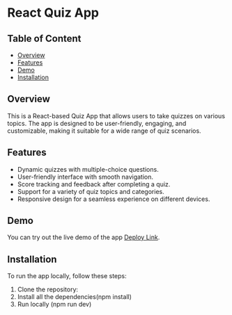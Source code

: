 # React Quiz App

## Table of Content
- [Overview](#overview)
- [Features](#features)
- [Demo](#demo)
- [Installation](#installation)
## Overview

This is a React-based Quiz App that allows users to take quizzes on various topics. The app is designed to be user-friendly, engaging, and customizable, making it suitable for a wide range of quiz scenarios.

## Features

- Dynamic quizzes with multiple-choice questions.
- User-friendly interface with smooth navigation.
- Score tracking and feedback after completing a quiz.
- Support for a variety of quiz topics and categories.
- Responsive design for a seamless experience on different devices.

## Demo

You can try out the live demo of the app [Deploy Link](https://quiz-app-git-main-suraj-kumar-sahoos-projects-ace789a1.vercel.app/).

## Installation

To run the app locally, follow these steps:

1. Clone the repository:
2. Install all the dependencies(npm install)
3. Run locally (npm run dev)